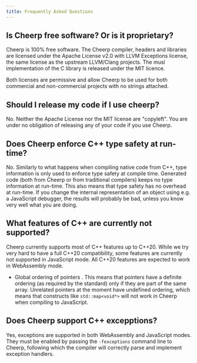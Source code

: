 ```yaml
---
title: Frequently Asked Questions
---
```


## Is Cheerp free software? Or is it proprietary?

Cheerp is 100% free software. The Cheerp compiler, headers and libraries are licensed under the Apache License v2.0 with LLVM Exceptions license, the same license as the upstream LLVM/Clang projects. The musl implementation of the C library is released under the MIT licence. 

Both licenses are permissive and allow Cheerp to be used for both commercial and non-commercial projects with no strings attached.

## Should I release my code if I use cheerp?

No. Neither the Apache License nor the MIT license are "copyleft". You are under no obligation of releasing any of your code if you use Cheerp.

## Does Cheerp enforce C++ type safety at run-time? 

No. Similarly to what happens when compiling native code from C++, type information is only used to enforce type safety at compile time. Generated code (both from Cheerp or from traditional compilers) keeps no type information at run-time. This also means that type safety has no overhead at run-time. If you change the internal representation of an object using e.g. a JavaScript debugger, the results will probably be bad, unless you know very well what you are doing.

## What features of C++ are currently not supported?

Cheerp currently supports most of C++ features up to C++20. While we try very hard to have a full C++20 compatibility, some features are currently not supported in JavaScript mode. All C++20 features are expected to work in WebAssembly mode.

* Global ordering of pointers . This means that pointers have a definite ordering (as required by the standard) only if they are part of the same array. Unrelated pointers at the moment have undefined ordering, which means that constructs like ```std::map<void*>``` will not work in Cheerp when compiling to JavaScript.

## Does Cheerp support C++ excepptions?

Yes, exceptions are supported in both WebAssembly and JavaScript modes. They must be enabled by passing the ```-fexceptions``` command line to Cheerp, following which the compiler will correctly parse and implement exception handlers.
